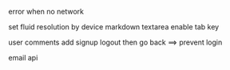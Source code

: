 error when no network

set fluid resolution by device
markdown textarea enable tab key

user comments
add signup
logout then go back ==> prevent login

email api